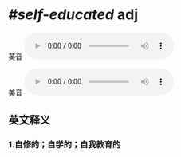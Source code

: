 # ***\#self-educated*** adj
英音
<audio src="./media/self-educated1_AAC.aac" controls="controls"></audio>

美音
<audio src="./media/self-educated2_AAC.aac" controls="controls"></audio>



  

英文释义
---
### 1.**自修的；自学的；自我教育的**  


